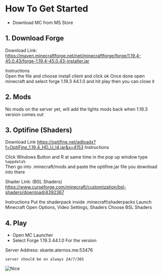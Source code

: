 # How To Get Started

- Download MC from MS Store

## 1. Download Forge

Download Link: https://maven.minecraftforge.net/net/minecraftforge/forge/1.19.4-45.0.43/forge-1.19.4-45.0.43-installer.jar

Instructions  
Open the file and choose install client and click ok
Once done open minecraft and select forge 1.19.3 44.1.0 and hit play then you can close it

## 2. Mods

No mods on the server yet, will add the lights mods back when 1.19.3 version comes out

## 3. Optifine (Shaders)

Download Link
https://optifine.net/adloadx?f=OptiFine_1.19.4_HD_U_I4.jar&x=4153
Instructions

Click Windows Button and R at same time 
in the pop up window type  
```%appdata%```  
Then go into .minecraft/mods and paste the optifine.jar file you download into there

Shader Link:
(BSL Shaders) https://www.curseforge.com/minecraft/customization/bsl-shaders/download/4392367
  
Instructions
Put the shaderpack inside .minecraft\shaderpacks
Launch Minecraft
Open Options, Video Settings, Shaders
Choose BSL Shaders

## 4. Play
- Open MC Launcher
- Select Forge 1.19.3 44.1.0 For the version

Server Address: skante.aternos.me:53476  

```server should be on always 24/7/365```

![Nice](MfKimJong.jpg)
